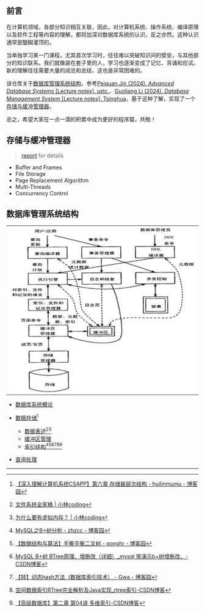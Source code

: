 ## 前言

在计算机领域，各部分知识相互关联，因此，对计算机系统、操作系统、编译原理以及软件工程等内容的理解，都将加深对数据库系统的认识，反之亦然。这种认识通常是醍醐灌顶的。

当单独学习某一门课程，尤其首次学习时，往往难以突破知识间的壁垒，与其他部分的知识联系。我们就像装在套子里的人，学习也逐渐变成了记忆、背诵和应试。新的理解往往需要大量的阅览和总结，这也是非常困难的。

该仓库关于[数据库管理系统结构](#数据库管理系统结构)，参考[Peiquan Jin (2024). *Advanced Database Systems* [Lecture notes]. ustc.](https://kdelab.ustc.edu.cn/~jpq/courses/adb-cs.html)、[Guoliang Li (2024). *Database Management System* [Lecture notes].  Tsinghua](https://dbgroup.cs.tsinghua.edu.cn/ligl/courses.html)，基于这种了解，实现了一个[存储与缓冲管理器](#存储与缓冲管理器)。

总之，希望大家在一点一滴的积累中成为更好的程序猿，共勉！



## 存储与缓冲管理器

> [report](./code/report.md) for details

- Buffer and Frames
- File Storage
- Page Replacement Algorithm
- Multi-Threads
- Concurrency Control



## 数据库管理系统结构

<table>
  <tr>
    <td align=center><img src="./doc/img/数据库管理系统结构.jpg"  alt="经典数据库系统结构" width="500"/></td>
  </tr>
</table>


- [数据库系统概论](./doc/数据库系统概论.md)
- [数据存储](./doc/数据存储.md)[^存储器层次结构]
  - [数据表述](./doc/数据表述.md)[^文件系统][^页与块]
  - [缓冲区管理](./doc/缓冲区管理.md)
  - [索引结构](./doc/索引结构.md)[^搜索树][^树平衡][^B+树][^动态hash][^R-Tree][^多维索引]

- [查询处理](./doc/查询处理.md)





------

[^存储器层次结构]: [【深入理解计算机系统CSAPP】第六章 存储器层次结构 - huilinmumu - 博客园](https://www.cnblogs.com/huilinmumu/p/16286735.html)
[^文件系统]: [文件系统全家桶 | 小林coding](https://www.xiaolincoding.com/os/6_file_system/file_system.html)
[^页与块]: [为什么要有虚拟内存？ | 小林coding](https://www.xiaolincoding.com/os/3_memory/vmem.html)
[^搜索树]: [MySQL之B+树分析 - zhzcc - 博客园](https://www.cnblogs.com/zhzcc/p/18454042)
[^树平衡]: [【数据结构与算法】手撕平衡二叉树 - gonghr - 博客园](https://www.cnblogs.com/gonghr/p/16064797.html)
[^B+树]: [MySQL B+树 BTree原理、增删改（详细）_mysql 带演示b+树增删改、-CSDN博客](https://blog.csdn.net/weixin_43162044/article/details/127455840)
[^动态hash]: [【转】动态hash方法（数据库索引技术） - Gwa - 博客园](https://www.cnblogs.com/kegeyang/archive/2012/04/05/2432608.html)
[^R-Tree]: [空间数据索引RTree完全解析及Java实现_rtree索引-CSDN博客](https://blog.csdn.net/MongChia1993/article/details/69941783)

[^多维索引]: [【高级数据库】第二章 第04讲 多维索引-CSDN博客](https://blog.csdn.net/qq_36426650/article/details/103324224)



